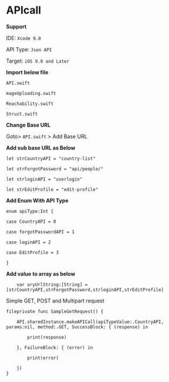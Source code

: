 # APIcall

**Support**

IDE: `Xcode 9.0`

API Type: `Json API`

Target: `iOS 9.0 and Later`


**Import below file**

`API.swift`

`mageUploading.swift`

`Reachability.swift`

`Struct.swift`


**Change Base URL**

Goto> `API.swift` > Add Base URL

**Add sub base URL as Below**

`let strCountryAPI = "country-list"`

`let strForgotPassword = "api/people/"`

`let strloginAPI = "userlogin"`

`let strEditProfile = "edit-profile"`

**Add Enum With API Type**

`enum apiType:Int {`

`case CountryAPI = 0`

`case forgotPasswordAPI = 1`

`case loginAPI = 2`

`case EditProfile = 3`

`}`


**Add value to array as below**

`    var aryUrlString:[String] = [strCountryAPI,strForgotPassword,strloginAPI,strEditProfile]`

Simple GET, POST and Multipart request


`fileprivate func SampleGetRequest() {`

        API.sharedInstance.makeAPICall(apiTypeValue:.CountryAPI, params:nil, method:.GET, SuccessBlock: { (response) in
            
            print(response)
            
        }, FailureBlock: { (error) in
            
            print(error)
            
        })
    }
